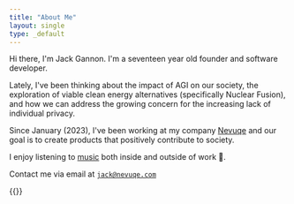 ```yaml
---
title: "About Me"
layout: single
type: _default
---
```


Hi there, I'm Jack Gannon. I'm a seventeen year old founder and software developer.

Lately, I've been thinking about the impact of AGI on our society, the exploration of viable clean energy alternatives (specifically Nuclear Fusion), and how we can address the growing concern for the increasing lack of individual privacy.

Since January (2023), I've been working at my company [Nevuqe](https://nevuqe.com) and our goal is to create products that positively contribute to society.

I enjoy listening to [music](https://last.fm/user/jckgan) both inside and outside of work 🙂.

Contact me via email at [`jack@nevuqe.com`](mailto:jack@nevuqe.com)

{{<figure-100 src="/images/home/banner.jpg" alt="Banner">}}
